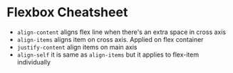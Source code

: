 # Flexbox Cheatsheet

- `align-content` aligns flex line when there's an extra space in cross axis
- `align-items` aligns item on cross axis. Applied on flex container
- `justify-content` align items on main axis
- `align-self` it is same as `align-items` but it applies to flex-item individually

<!--stackedit_data:
eyJoaXN0b3J5IjpbMjA1NDgzNzM3MiwtMTg0MzgwODM0NiwtMT
k4Njc5MzA0MF19
-->
